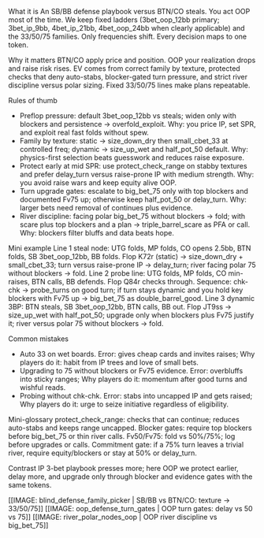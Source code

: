 What it is
An SB/BB defense playbook versus BTN/CO steals. You act OOP most of the time. We keep fixed ladders (3bet_oop_12bb primary; 3bet_ip_9bb, 4bet_ip_21bb, 4bet_oop_24bb when clearly applicable) and the 33/50/75 families. Only frequencies shift. Every decision maps to one token.

Why it matters
BTN/CO apply price and position. OOP your realization drops and raise risk rises. EV comes from correct family by texture, protected checks that deny auto-stabs, blocker-gated turn pressure, and strict river discipline versus polar sizing. Fixed 33/50/75 lines make plans repeatable.

Rules of thumb
- Preflop pressure: default 3bet_oop_12bb vs steals; widen only with blockers and persistence -> overfold_exploit. Why: you price IP, set SPR, and exploit real fast folds without spew.
- Family by texture: static -> size_down_dry then small_cbet_33 at controlled freq; dynamic -> size_up_wet and half_pot_50 default. Why: physics-first selection beats guesswork and reduces raise exposure.
- Protect early at mid SPR: use protect_check_range on stabby textures and prefer delay_turn versus raise-prone IP with medium strength. Why: you avoid raise wars and keep equity alive OOP.
- Turn upgrade gates: escalate to big_bet_75 only with top blockers and documented Fv75 up; otherwise keep half_pot_50 or delay_turn. Why: larger bets need removal of continues plus evidence.
- River discipline: facing polar big_bet_75 without blockers -> fold; with scare plus top blockers and a plan -> triple_barrel_scare as PFA or call. Why: blockers filter bluffs and data beats hope.

Mini example
Line 1 steal node: UTG folds, MP folds, CO opens 2.5bb, BTN folds, SB 3bet_oop_12bb, BB folds. Flop K72r (static) -> size_down_dry + small_cbet_33; turn versus raise-prone IP -> delay_turn; river facing polar 75 without blockers -> fold.
Line 2 probe line: UTG folds, MP folds, CO min-raises, BTN calls, BB defends. Flop Q84r checks through. Sequence: chk-chk -> probe_turns on good turn; if turn stays dynamic and you hold key blockers with Fv75 up -> big_bet_75 as double_barrel_good.
Line 3 dynamic 3BP: BTN steals, SB 3bet_oop_12bb, BTN calls, BB out. Flop JT9ss -> size_up_wet with half_pot_50; upgrade only when blockers plus Fv75 justify it; river versus polar 75 without blockers -> fold.

Common mistakes
- Auto 33 on wet boards. Error: gives cheap cards and invites raises; Why players do it: habit from IP trees and love of small bets.
- Upgrading to 75 without blockers or Fv75 evidence. Error: overbluffs into sticky ranges; Why players do it: momentum after good turns and wishful reads.
- Probing without chk-chk. Error: stabs into uncapped IP and gets raised; Why players do it: urge to seize initiative regardless of eligibility.

Mini-glossary
protect_check_range: checks that can continue; reduces auto-stabs and keeps range uncapped.
Blocker gates: require top blockers before big_bet_75 or thin river calls.
Fv50/Fv75: fold vs 50%/75%; log before upgrades or calls.
Commitment gate: if a 75% turn leaves a trivial river, require equity/blockers or stay at 50% or delay_turn.

Contrast
IP 3-bet playbook presses more; here OOP we protect earlier, delay more, and upgrade only through blocker and evidence gates with the same tokens.

[[IMAGE: blind_defense_family_picker | SB/BB vs BTN/CO: texture -> 33/50/75]]
[[IMAGE: oop_defense_turn_gates | OOP turn gates: delay vs 50 vs 75]]
[[IMAGE: river_polar_nodes_oop | OOP river discipline vs big_bet_75]]
